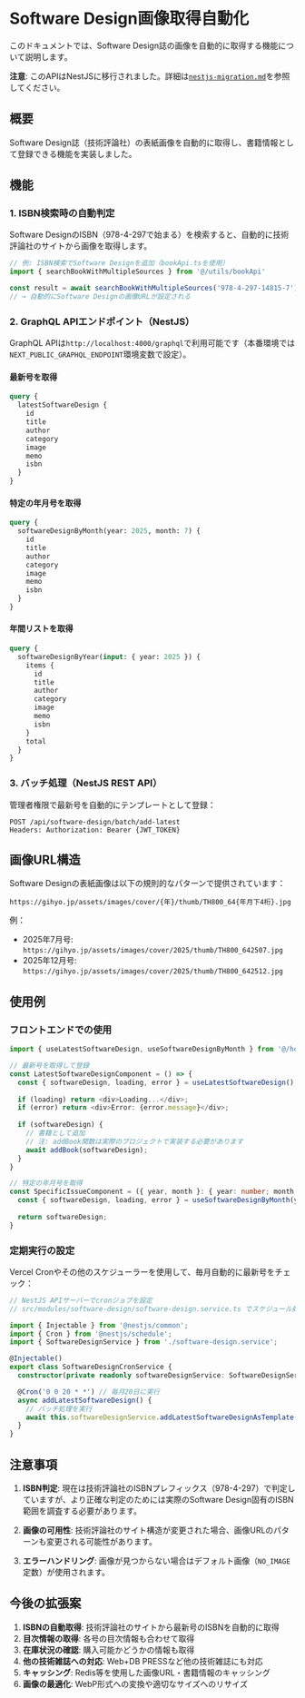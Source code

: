 # Software Design画像取得自動化

このドキュメントでは、Software Design誌の画像を自動的に取得する機能について説明します。

**注意**: このAPIはNestJSに移行されました。詳細は[`nestjs-migration.md`](./nestjs-migration.md)を参照してください。

## 概要

Software Design誌（技術評論社）の表紙画像を自動的に取得し、書籍情報として登録できる機能を実装しました。

## 機能

### 1. ISBN検索時の自動判定

Software DesignのISBN（978-4-297で始まる）を検索すると、自動的に技術評論社のサイトから画像を取得します。

```javascript
// 例: ISBN検索でSoftware Designを追加（bookApi.tsを使用）
import { searchBookWithMultipleSources } from '@/utils/bookApi'

const result = await searchBookWithMultipleSources('978-4-297-14815-7')
// → 自動的にSoftware Designの画像URLが設定される
```

### 2. GraphQL APIエンドポイント（NestJS）

GraphQL APIは`http://localhost:4000/graphql`で利用可能です（本番環境では`NEXT_PUBLIC_GRAPHQL_ENDPOINT`環境変数で設定）。

#### 最新号を取得
```graphql
query {
  latestSoftwareDesign {
    id
    title
    author
    category
    image
    memo
    isbn
  }
}
```

#### 特定の年月号を取得
```graphql
query {
  softwareDesignByMonth(year: 2025, month: 7) {
    id
    title
    author
    category
    image
    memo
    isbn
  }
}
```

#### 年間リストを取得
```graphql
query {
  softwareDesignByYear(input: { year: 2025 }) {
    items {
      id
      title
      author
      category
      image
      memo
      isbn
    }
    total
  }
}
```

### 3. バッチ処理（NestJS REST API）

管理者権限で最新号を自動的にテンプレートとして登録：

```
POST /api/software-design/batch/add-latest
Headers: Authorization: Bearer {JWT_TOKEN}
```

## 画像URL構造

Software Designの表紙画像は以下の規則的なパターンで提供されています：

```
https://gihyo.jp/assets/images/cover/{年}/thumb/TH800_64{年月下4桁}.jpg
```

例：
- 2025年7月号: `https://gihyo.jp/assets/images/cover/2025/thumb/TH800_642507.jpg`
- 2025年12月号: `https://gihyo.jp/assets/images/cover/2025/thumb/TH800_642512.jpg`

## 使用例

### フロントエンドでの使用

```typescript
import { useLatestSoftwareDesign, useSoftwareDesignByMonth } from '@/hooks/useSoftwareDesign';

// 最新号を取得して登録
const LatestSoftwareDesignComponent = () => {
  const { softwareDesign, loading, error } = useLatestSoftwareDesign();
  
  if (loading) return <div>Loading...</div>;
  if (error) return <div>Error: {error.message}</div>;
  
  if (softwareDesign) {
    // 書籍として追加
    // 注: addBook関数は実際のプロジェクトで実装する必要があります
    await addBook(softwareDesign);
  }
}

// 特定の年月号を取得
const SpecificIssueComponent = ({ year, month }: { year: number; month: number }) => {
  const { softwareDesign, loading, error } = useSoftwareDesignByMonth(year, month);
  
  return softwareDesign;
}
```

### 定期実行の設定

Vercel Cronやその他のスケジューラーを使用して、毎月自動的に最新号をチェック：

```typescript
// NestJS APIサーバーでcronジョブを設定
// src/modules/software-design/software-design.service.ts でスケジュール処理を実装

import { Injectable } from '@nestjs/common';
import { Cron } from '@nestjs/schedule';
import { SoftwareDesignService } from './software-design.service';

@Injectable()
export class SoftwareDesignCronService {
  constructor(private readonly softwareDesignService: SoftwareDesignService) {}

  @Cron('0 0 20 * *') // 毎月20日に実行
  async addLatestSoftwareDesign() {
    // バッチ処理を実行
    await this.softwareDesignService.addLatestSoftwareDesignAsTemplate();
  }
}
```

## 注意事項

1. **ISBN判定**: 現在は技術評論社のISBNプレフィックス（978-4-297）で判定していますが、より正確な判定のためには実際のSoftware Design固有のISBN範囲を調査する必要があります。

2. **画像の可用性**: 技術評論社のサイト構造が変更された場合、画像URLのパターンも変更される可能性があります。

3. **エラーハンドリング**: 画像が見つからない場合はデフォルト画像（`NO_IMAGE`定数）が使用されます。

## 今後の拡張案

1. **ISBNの自動取得**: 技術評論社のサイトから最新号のISBNを自動的に取得
2. **目次情報の取得**: 各号の目次情報も合わせて取得
3. **在庫状況の確認**: 購入可能かどうかの情報も取得
4. **他の技術雑誌への対応**: Web+DB PRESSなど他の技術雑誌にも対応
5. **キャッシング**: Redis等を使用した画像URL・書籍情報のキャッシング
6. **画像の最適化**: WebP形式への変換や適切なサイズへのリサイズ